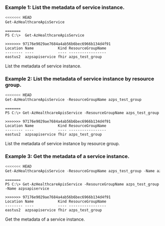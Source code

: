 ### Example 1: List the metadata of service instance.
```powershell
<<<<<<< HEAD
Get-AzHealthcareApisService
```

```output
=======
PS C:\>  Get-AzHealthcareApisService

>>>>>>> 97176e9029ae7684a4ab56b6bec6966b134d4f91
Location Name           Kind ResourceGroupName
-------- ----           ---- -----------------
eastus2  azpsapiservice fhir azps_test_group
```

List the metadata of service instance.

### Example 2: List the metadata of service instance by resource group.
```powershell
<<<<<<< HEAD
Get-AzHealthcareApisService -ResourceGroupName azps_test_group
```

```output
=======
PS C:\> Get-AzHealthcareApisService -ResourceGroupName azps_test_group

>>>>>>> 97176e9029ae7684a4ab56b6bec6966b134d4f91
Location Name           Kind ResourceGroupName
-------- ----           ---- -----------------
eastus2  azpsapiservice fhir azps_test_group
```

List the metadata of service instance by resource group.

### Example 3: Get the metadata of a service instance.
```powershell
<<<<<<< HEAD
Get-AzHealthcareApisService -ResourceGroupName azps_test_group -Name azpsapiservice
```

```output
=======
PS C:\> Get-AzHealthcareApisService -ResourceGroupName azps_test_group -Name azpsapiservice

>>>>>>> 97176e9029ae7684a4ab56b6bec6966b134d4f91
Location Name           Kind ResourceGroupName
-------- ----           ---- -----------------
eastus2  azpsapiservice fhir azps_test_group
```

Get the metadata of a service instance.
